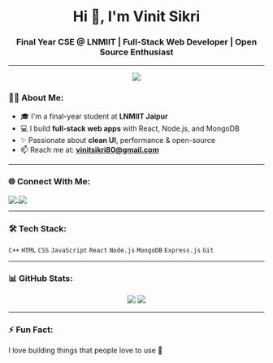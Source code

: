 <h1 align="center">Hi 👋, I'm Vinit Sikri</h1>
<h3 align="center">Final Year CSE @ LNMIIT | Full-Stack Web Developer | Open Source Enthusiast</h3>

---

<p align="center">
  <img src="https://readme-typing-svg.herokuapp.com?size=24&duration=4000&color=00F7D5&center=true&vCenter=true&width=800&lines=Final+Year+Student+at+LNMIIT;Full+Stack+Web+Developer;Open+Source+Contributor+%F0%9F%9A%80;Tech+Learner+and+Problem+Solver" />
</p>


### 🧑‍💻 About Me:
- 🎓 I'm a final-year student at **LNMIIT Jaipur**
- 💻 I build **full-stack web apps** with React, Node.js, and MongoDB
- ✨ Passionate about **clean UI**, performance & open-source
- 📫 Reach me at: **vinitsikri80@gmail.com**

---

### 🌐 Connect With Me:
<p align="left">
  <a href="https://www.linkedin.com/in/vinit-sikri-46a997252/" target="_blank">
    <img align="center" src="https://img.shields.io/badge/LinkedIn-blue?style=flat&logo=linkedin&logoColor=white" />
  </a>
  <a href="mailto:vinitsikri80@gmail.com">
    <img align="center" src="https://img.shields.io/badge/Gmail-red?style=flat&logo=gmail&logoColor=white" />
  </a>
</p>

---

### 🛠️ Tech Stack:
`C++` `HTML` `CSS` `JavaScript` `React` `Node.js` `MongoDB` `Express.js` `Git` 

---

### 📊 GitHub Stats:
<p align="center">
  <img src="https://github-readme-stats.vercel.app/api?username=Vinit-Sikri&show_icons=true&theme=tokyonight" />
  <img src="https://github-readme-stats.vercel.app/api/top-langs/?username=Vinit-Sikri&layout=compact&theme=tokyonight" />
</p>


---

### ⚡ Fun Fact:
I love building things that people love to use 🚀
